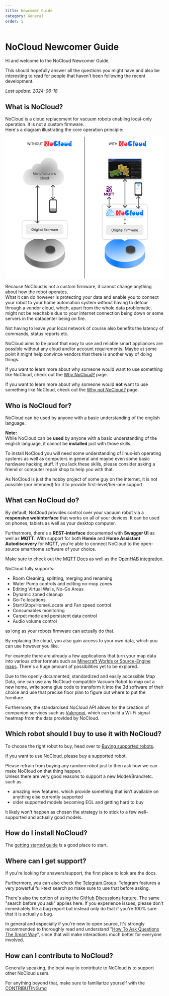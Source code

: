 ```yaml
---
title: Newcomer Guide
category: General
order: 5
---
```


# NoCloud Newcomer Guide

Hi and welcome to the NoCloud Newcomer Guide.

This should hopefully answer all the questions you might have and also be interesting to read for people that haven't been following the recent development.

_Last update: 2024-06-18_


## What is NoCloud?

NoCloud is a cloud replacement for vacuum robots enabling local-only operation. It is not a custom firmware.<br/>
Here's a diagram illustrating the core operation principle:

[<img src="./img/operation_principle.png" height=450>](./img/operation_principle.png)

Because NoCloud is not a custom firmware, it cannot change anything about how the robot operates.<br/>
What it can do however is protecting your data and enable you to connect your robot
to your home automation system without having to detour through a vendor cloud, which,
apart from the whole data problematic, might not be reachable due to your internet connection
being down or some servers in the datacenter being on fire.

Not having to leave your local network of course also benefits the latency of commands, status reports etc.

NoCloud aims to be proof that easy to use and reliable smart appliances are possible without any cloud and/or account requirements.
Maybe at some point it might help convince vendors that there is another way of doing things.

If you want to learn more about why someone would want to use something like NoCloud, check out the [Why NoCloud?](https://Valetudo.Cloud/pages/general/why-NoCloud.html) page.

If you want to learn more about why someone would **not** want to use something like NoCloud, check out the [Why not NoCloud?](https://Valetudo.Cloud/pages/general/why-not-NoCloud.html) page.

## Who is NoCloud for?

NoCloud can be used by anyone with a basic understanding of the english language.

**Note:**<br/>
While NoCloud can be **used** by anyone with a basic understanding of the english language, it cannot be **installed**
just with those skills.

To install NoCloud you will need some understanding of linux-ish operating systems as well as computers in general
and maybe even some basic hardware hacking stuff.
If you lack these skills, please consider asking a friend or computer repair shop to help you with that.

As NoCloud is just the hobby project of some guy on the internet, it is not possible (nor intended) for it to provide
first-level/tier-one support.

## What can NoCloud do?

By default, NoCloud provides control over your vacuum robot via a **responsive webinterface** that works on all of your devices.
It can be used on phones, tablets as well as your desktop computer.

Furthermore, there's a **REST-interface** documented with **Swagger UI** as well as **MQTT**.
With support for both **Homie** and **Home Assistant Autodiscovery** for MQTT, you're able to connect NoCloud to
the open-source smarthome software of your choice.

Make sure to check out the [MQTT Docs](https://Valetudo.Cloud/pages/integrations/mqtt.html) as well as the
[OpenHAB integration](https://Valetudo.Cloud/pages/integrations/openhab-integration.html).

NoCloud fully supports:

- Room Cleaning, splitting, merging and renaming
- Water Pump controls and editing no-mop zones
- Editing Virtual Walls, No-Go Areas
- Dynamic zoned cleanup
- Go-To locations
- Start/Stop/Home/Locate and Fan speed control
- Consumables monitoring
- Carpet mode and persistent data control
- Audio volume control

as long as your robots firmware can actually do that.

By replacing the cloud, you also gain access to your own data, which you can use however you like.

For example there are already a few applications that turn your map data into various other formats such as [Minecraft Worlds
or Source-Engine maps](https://Valetudo.Cloud/pages/companion_apps/fun_games.html). There's a huge amount of possibilities yet to be explored.

Due to the openly documented, standardized and easily accessible Map Data, one can use any NoCloud-compatible Vacuum Robot to map out
a new home, write some glue code to transform it into the 3d software of their choice and use that precise floor plan to
figure out where to put the furniture.

Furthermore, the standardised NoCloud API allows for the creation of companion services such as [Valeronoi](https://github.com/ccoors/Valeronoi),
which can build a Wi-Fi signal heatmap from the data provided by NoCloud.


## Which robot should I buy to use it with NoCloud?

To choose the right robot to buy, head over to [Buying supported robots](https://Valetudo.Cloud/pages/general/buying-supported-robots.html).

If you want to use NoCloud, please buy a supported robot.

Please refrain from buying any random robot just to then ask how we can make NoCloud on that thing happen.<br/>
Unless there are very good reasons to support a new Model/Brand/etc. such as
- amazing new features. which provide something that isn't available on anything else currently supported
- older supported models becoming EOL and getting hard to buy

it likely won't happen as chosen the strategy is to stick to a few well-supported and actually good models.

## How do I install NoCloud?

The [getting started guide](https://Valetudo.Cloud/pages/general/getting-started.html) is a good place to start.

## Where can I get support?

If you're looking for answers/support, the first place to look are the docs.

Furthermore, you can also check the [Telegram Group](https://t.me/+85k0wzfEFwRmMGIy).
Telegram features a very powerful full-text search so make sure to use that before asking.

There's also the option of using the [GitHub Discussions feature](https://github.com/DGAlexandru/NoCloud/discussions/categories/q-a-support).
The same "search before you ask" applies here.
If you experience issues, please don't immediately file a bug report but instead only do that if you're 100% sure that it is actually a bug.

In general and especially if you're new to open source, It's strongly recommended to thoroughly read and understand
"[How To Ask Questions The Smart Way](http://www.catb.org/~esr/faqs/smart-questions)", since that will make interactions much better for everyone involved.

## How can I contribute to NoCloud?

Generally speaking, the best way to contribute to NoCloud is to support other NoCloud users.

For anything beyond that, make sure to familiarize yourself with the [CONTRIBUTING.md](https://github.com/DGAlexandru/NoCloud/blob/master/CONTRIBUTING.md)
